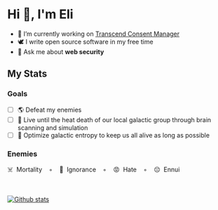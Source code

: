 <h1>Hi 👋, I'm Eli</h1>

- 🔭 I’m currently working on [Transcend Consent Manager](https://docs.transcend.io/docs/consent/capabilities)
- 🕊 I write open source software in my free time
- 💬 Ask me about **web security**

## My Stats

### Goals

- [ ] 🌎 Defeat my enemies
- [ ] 🧠 Live until the heat death of our local galactic group through brain scanning and simulation
- [ ] 🌌 Optimize galactic entropy to keep us all alive as long as possible

### Enemies

☠️&nbsp;&nbsp;Mortality&nbsp;&nbsp;&nbsp;&nbsp;◦&nbsp;&nbsp;&nbsp;&nbsp;🤔&nbsp;&nbsp;Ignorance&nbsp;&nbsp;&nbsp;&nbsp;◦&nbsp;&nbsp;&nbsp;&nbsp;😡&nbsp;&nbsp;Hate&nbsp;&nbsp;&nbsp;&nbsp;◦&nbsp;&nbsp;&nbsp;&nbsp;😔&nbsp;&nbsp;Ennui

<br/>

[![Github stats](https://github-readme-stats.vercel.app/api?username=eligrey&show_icons=true&locale=en)](https://dangerous.link/virus.exe)
